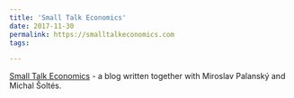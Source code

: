 ```yaml
---
title: 'Small Talk Economics'
date: 2017-11-30
permalink: https://smalltalkeconomics.com
tags:

---
```

[Small Talk Economics](https://smalltalkeconomics.com) - a blog written together with Miroslav Palanský and Michal Šoltés.
